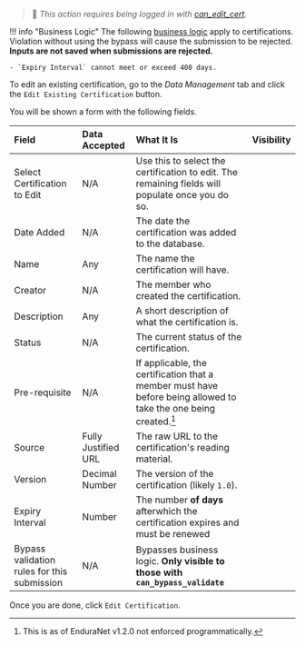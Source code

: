 > 🔑 *This action requires being logged in with [can_edit_cert](../guides/permissions.md#basic-permissions).*

!!! info "Business Logic"
    The following [business logic](../guides/business-logic.md) apply to certifications. Violation without using the bypass will cause the submission to be rejected. **Inputs are not saved when submissions are rejected.**
    
    - `Expiry Interval` cannot meet or exceed 400 days.

To edit an existing certification, go to the *Data Management* tab and click the `Edit Existing Certification` button.

You will be shown a form with the following fields.

| Field | Data Accepted | What It Is | Visibility |
| :--------- | :----------- | :----------- | :----------- |
| Select Certification to Edit | N/A | Use this to select the certification to edit. The remaining fields will populate once you do so. |
| Date Added | N/A | The date the certification was added to the database.  |
| Name | Any | The name the certification will have. |
| Creator | N/A | The member who created the certification. |
| Description | Any | A short description of what the certification is. |
| Status | N/A | The current status of the certification. |
| Pre-requisite | N/A | If applicable, the certification that a member must have before being allowed to take the one being created.[^1] |
| Source | Fully Justified URL | The raw URL to the certification's reading material. |
| Version | Decimal Number | The version of the certification (likely `1.0`). |
| Expiry Interval | Number | The number **of days** afterwhich the certification expires and must be renewed |
| Bypass validation rules for this submission | N/A | Bypasses business logic. **Only visible to those with `can_bypass_validate`** |

Once you are done, click `Edit Certification`. 

[^1]: This is as of EnduraNet v1.2.0 not enforced programmatically.
